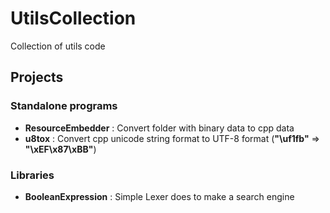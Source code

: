 # UtilsCollection
Collection of utils code


## Projects
### Standalone programs
  - **ResourceEmbedder** : Convert folder with binary data to cpp data
  - **u8tox** : Convert cpp unicode string format to UTF-8 format (**"\uf1fb"** => **"\xEF\x87\xBB"**)

### Libraries
  - **BooleanExpression** : Simple Lexer does to make a search engine
